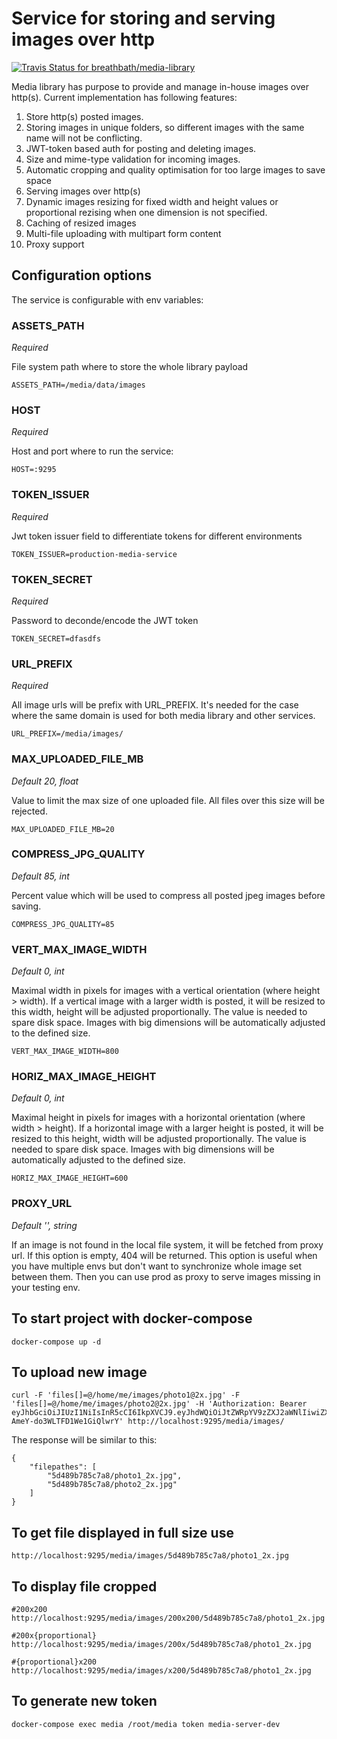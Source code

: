 # Service for storing and serving images over http

[![Travis Status for breathbath/media-library](https://api.travis-ci.org/breathbath/media-library.svg?branch=master&label=linux+build)](https://travis-ci.org/breathbath/media-library)

Media library has purpose to provide and manage in-house images over http(s). Current implementation has following features:
1. Store http(s) posted images.
2. Storing images in unique folders, so different images with the same name will not be conflicting.
3. JWT-token based auth for posting and deleting images.
4. Size and mime-type validation for incoming images.
5. Automatic cropping and quality optimisation for too large images to save space
6. Serving images over http(s)
7. Dynamic images resizing for fixed width and height values or proportional rezising when one dimension is not specified.
8. Caching of resized images
9. Multi-file uploading with multipart form content
10. Proxy support

## Configuration options

The service is configurable with env variables:

### ASSETS_PATH

_Required_

File system path where to store the whole library payload

    ASSETS_PATH=/media/data/images

### HOST

_Required_

Host and port where to run the service:

    HOST=:9295

### TOKEN_ISSUER

_Required_

Jwt token issuer field to differentiate tokens for different environments

    TOKEN_ISSUER=production-media-service

### TOKEN_SECRET

_Required_

Password to deconde/encode the JWT token

    TOKEN_SECRET=dfasdfs

### URL_PREFIX

_Required_

All image urls will be prefix with URL_PREFIX. It's needed for the case where the same domain is used for both media library and other services.

    URL_PREFIX=/media/images/

### MAX_UPLOADED_FILE_MB

_Default 20, float_

Value to limit the max size of one uploaded file. All files over this size will be rejected.

    MAX_UPLOADED_FILE_MB=20

### COMPRESS_JPG_QUALITY

_Default 85, int_

Percent value which will be used to compress all posted jpeg images before saving.

    COMPRESS_JPG_QUALITY=85
    
### VERT_MAX_IMAGE_WIDTH

_Default 0, int_

Maximal width in pixels for images with a vertical orientation (where height > width). 
If a vertical image with a larger width is posted, it will be resized to this width, height will be adjusted proportionally.
The value is needed to spare disk space. Images with big dimensions will be automatically adjusted to the defined size.

    VERT_MAX_IMAGE_WIDTH=800
    
    
### HORIZ_MAX_IMAGE_HEIGHT

_Default 0, int_

Maximal height in pixels for images with a horizontal orientation (where width > height). 
If a horizontal image with a larger height is posted, it will be resized to this height, width will be adjusted proportionally.
The value is needed to spare disk space. Images with big dimensions will be automatically adjusted to the defined size.

    HORIZ_MAX_IMAGE_HEIGHT=600

### PROXY_URL

_Default '', string_

If an image is not found in the local file system, it will be fetched from proxy url. If this option is empty, 404 will be returned.
This option is useful when you have multiple envs but don't want to synchronize whole image set between them. Then you can use prod as proxy to serve images missing in your testing env.

## To start project with docker-compose
    
    docker-compose up -d

## To upload new image
    
    curl -F 'files[]=@/home/me/images/photo1@2x.jpg' -F 'files[]=@/home/me/images/photo2@2x.jpg' -H 'Authorization: Bearer eyJhbGciOiJIUzI1NiIsInR5cCI6IkpXVCJ9.eyJhdWQiOiJtZWRpYV9zZXJ2aWNlIiwiZXhwIjoxNTY3NjMxNDQwLCJpYXQiOjE1NjUwMzk0NDAsImlzcyI6Im1lZGlhLXNlcnZpY2UtZGV2ZWxvcGVyIiwic3ViIjoibWVkaWEtc2VydmVyLWRldiJ9.2K1ueLVk_NrSNgViRl-AmeY-do3WLTFD1We1GiQlwrY' http://localhost:9295/media/images/
    
The response will be similar to this:

    {
        "filepathes": [
            "5d489b785c7a8/photo1_2x.jpg",
            "5d489b785c7a8/photo2_2x.jpg"
        ]
    }
    
## To get file displayed in full size use

    http://localhost:9295/media/images/5d489b785c7a8/photo1_2x.jpg

## To display file cropped

    #200x200
    http://localhost:9295/media/images/200x200/5d489b785c7a8/photo1_2x.jpg
    
    #200x{proportional}
    http://localhost:9295/media/images/200x/5d489b785c7a8/photo1_2x.jpg
    
    #{proportional}x200
    http://localhost:9295/media/images/x200/5d489b785c7a8/photo1_2x.jpg
    
## To generate new token
    
    docker-compose exec media /root/media token media-server-dev
